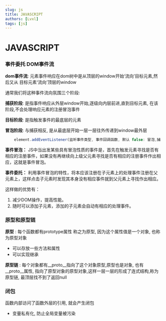 ```yaml
---
slug: js
title: JAVASCRIPT
authors: [Lvxl]
tags: [js]
---
```




# JAVASCRIPT

### 事件委托 DOM事件流
**dom事件流**: 元素事件响应在dom树中是从顶层的window开始‘流向’目标元素,然后又从 目标元素‘流向’顶层的window

通常我们将这种事件流向氛围三个阶段:

 **捕获阶段**: 是指事件响应从外层window开始,逐级向内层前进,直到目标元素, 在该阶段,不会处理响应元素的注册冒泡事件

 **目标阶段**: 是指触发事件的最底层的元素

 **冒泡阶段**: 与捕获相反, 是从最底层开始一层一层往外传递到window最外层

```js
    element.addEventListener(监听事件类型, 事件回调函数, 默认 false: 冒泡,捕获:true)
```
**事件冒泡：**
JS中当出发某些具有冒泡性质的事件是，首先在触发元素寻找是否有相应的注册事件，如果没有再继续向上级父元素寻找是否有相应的注册事件作出相应，这就是事件冒泡。

**事件委托：**
利用事件冒泡的特性，将本应该注册在子元素上的处理事件注册在父元素上，这样点击子元素时发现其本身没有相应事件就到父元素上寻找作出相应。

这样做的优势有：
1. 减少DOM操作，提高性能。
2. 随时可以添加子元素，添加的子元素会自动有相应的处理事件。


### 原型和原型链
**原型** : 每个函数都有prototype属性 称之为原型, 因为这个属性值是一个对象, 也称为原型对象

- 可以存放一些方法和属性
- 可以实现继承

**原型链** : 每个对象都有__proto__指向了这个对象原型,原型也是对象, 也有__proto__属性, 指向了原型对象的原型对象,这样一层一层的形成了连式结构,称为原型链, 最顶层找不到了返回null

### 闭包
函数内部访问了函数外层的引用, 就会产生闭包
- 变量私有化, 防止全局变量被污染